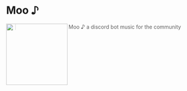 # Moo ♪

<img src="https://cdn.discordapp.com/attachments/1098969636306960465/1153594601492455464/moo.png" width=165 align="left"/>

> Moo ♪  a discord bot music for the community <br>

